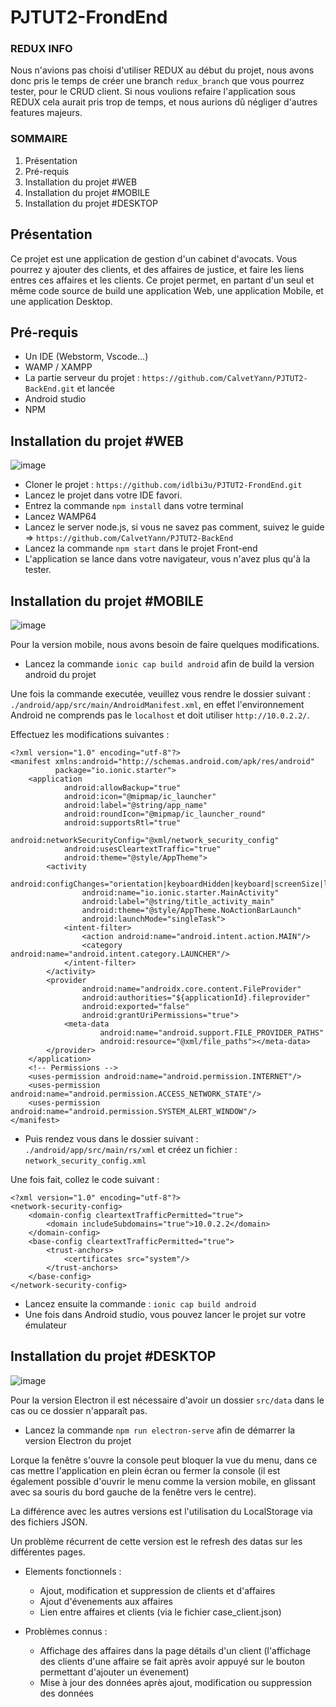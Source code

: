 # PJTUT2-FrondEnd

### REDUX INFO
Nous n'avions pas choisi d'utiliser REDUX au début du projet, nous avons donc pris le temps de créer une branch `redux_branch` que vous pourrez tester, pour le CRUD client. 
Si nous voulions refaire l'application sous REDUX cela aurait pris trop de temps, et nous aurions dû négliger d'autres features majeurs. 

### SOMMAIRE 

1. Présentation
2. Pré-requis
3. Installation du projet #WEB
4. Installation du projet #MOBILE
5. Installation du projet #DESKTOP


## Présentation 
Ce projet est une application de gestion d'un cabinet d'avocats. 
Vous pourrez y ajouter des clients, et des affaires de justice, et faire les liens entres ces affaires et les clients.
Ce projet permet, en partant d'un seul et même code source de build une application Web, une application Mobile, et une application Desktop.

## Pré-requis

* Un IDE (Webstorm, Vscode...)
* WAMP / XAMPP
* La partie serveur du projet : `https://github.com/CalvetYann/PJTUT2-BackEnd.git` et lancée
* Android studio
* NPM

## Installation du projet #WEB
![image](https://user-images.githubusercontent.com/77775081/162493940-3386bc9c-cd9e-484e-b5a2-312a0a9c7658.png)

* Cloner le projet : `https://github.com/idlbi3u/PJTUT2-FrondEnd.git`
* Lancez le projet dans votre IDE favori. 
* Entrez la commande `npm install` dans votre terminal 
* Lancez WAMP64
* Lancez le server node.js, si vous ne savez pas comment, suivez le guide => `https://github.com/CalvetYann/PJTUT2-BackEnd`
* Lancez la commande `npm start` dans le projet Front-end
* L'application se lance dans votre navigateur, vous n'avez plus qu'à la tester.


## Installation du projet #MOBILE
![image](https://user-images.githubusercontent.com/77775081/162492982-a2bd2597-60ce-4b3b-92c3-e75c38678efb.png)


Pour la version mobile, nous avons besoin de faire quelques modifications.

* Lancez la commande `ionic cap build android` afin de build la version android du projet

Une fois la commande executée, veuillez vous rendre le dossier suivant : `./android/app/src/main/AndroidManifest.xml`, en effet l'environnement Android ne comprends pas le `localhost` et doit utiliser `http://10.0.2.2/`.

Effectuez les modifications suivantes : 
```
<?xml version="1.0" encoding="utf-8"?>
<manifest xmlns:android="http://schemas.android.com/apk/res/android"
          package="io.ionic.starter">
    <application
            android:allowBackup="true"
            android:icon="@mipmap/ic_launcher"
            android:label="@string/app_name"
            android:roundIcon="@mipmap/ic_launcher_round"
            android:supportsRtl="true"
            android:networkSecurityConfig="@xml/network_security_config"
            android:usesCleartextTraffic="true"
            android:theme="@style/AppTheme">
        <activity
                android:configChanges="orientation|keyboardHidden|keyboard|screenSize|locale|smallestScreenSize|screenLayout|uiMode"
                android:name="io.ionic.starter.MainActivity"
                android:label="@string/title_activity_main"
                android:theme="@style/AppTheme.NoActionBarLaunch"
                android:launchMode="singleTask">
            <intent-filter>
                <action android:name="android.intent.action.MAIN"/>
                <category android:name="android.intent.category.LAUNCHER"/>
            </intent-filter>
        </activity>
        <provider
                android:name="androidx.core.content.FileProvider"
                android:authorities="${applicationId}.fileprovider"
                android:exported="false"
                android:grantUriPermissions="true">
            <meta-data
                    android:name="android.support.FILE_PROVIDER_PATHS"
                    android:resource="@xml/file_paths"></meta-data>
        </provider>
    </application>
    <!-- Permissions -->
    <uses-permission android:name="android.permission.INTERNET"/>
    <uses-permission android:name="android.permission.ACCESS_NETWORK_STATE"/>
    <uses-permission android:name="android.permission.SYSTEM_ALERT_WINDOW"/>
</manifest>
```


* Puis rendez vous dans le dossier suivant : `./android/app/src/main/rs/xml` et créez un fichier : `network_security_config.xml`

Une fois fait, collez le code suivant : 
```
<?xml version="1.0" encoding="utf-8"?>
<network-security-config>
    <domain-config cleartextTrafficPermitted="true">
        <domain includeSubdomains="true">10.0.2.2</domain>
    </domain-config>
    <base-config cleartextTrafficPermitted="true">
        <trust-anchors>
            <certificates src="system"/>
        </trust-anchors>
    </base-config>
</network-security-config>
```

* Lancez ensuite la commande : `ionic cap build android`
* Une fois dans Android studio, vous pouvez lancer le projet sur votre émulateur

## Installation du projet #DESKTOP

![image](https://user-images.githubusercontent.com/77775081/162493526-83d6d6bc-a314-455e-8b12-ced9db8981a4.png)

Pour la version Electron il est nécessaire d'avoir un dossier `src/data` dans le cas ou ce dossier n'apparaît pas.

 * Lancez la commande `npm run electron-serve` afin de démarrer la version Electron du projet

Lorque la fenêtre s'ouvre la console peut bloquer la vue du menu, dans ce cas mettre l'application en plein écran ou fermer la console (il est également possible d'ouvrir le menu comme la version mobile, en glissant avec sa souris du bord gauche de la fenêtre vers le centre).

La différence avec les autres versions est l'utilisation du LocalStorage via des fichiers JSON.

Un problème récurrent de cette version est le refresh des datas sur les différentes pages.

 * Elements fonctionnels :
    * Ajout, modification et suppression de clients et d'affaires
    * Ajout d'évenements aux affaires
    * Lien entre affaires et clients (via le fichier case_client.json)

 * Problèmes connus : 
    * Affichage des affaires dans la page détails d'un client (l'affichage des clients d'une affaire se fait après avoir appuyé sur le bouton permettant d'ajouter un évenement)
    * Mise à jour des données après ajout, modification ou suppression des données
